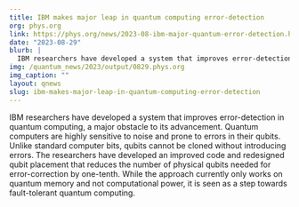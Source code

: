 ```yaml
---
title: IBM makes major leap in quantum computing error-detection
org: phys.org
link: https://phys.org/news/2023-08-ibm-major-quantum-error-detection.html
date: "2023-08-29"
blurb: |
  IBM researchers have developed a system that improves error-detection in quantum computing, a major obstacle to its advancement. Quantum computers are highly sensitive to noise and prone to errors in their qubits. Unlike standard computer bits, qubits cannot be cloned without introducing errors. The researchers have developed an improved code and redesigned qubit placement that reduces the number of physical qubits needed for error-correction by one-tenth. While the approach currently only works on quantum memory and not computational power, it is seen as a step towards fault-tolerant quantum computing.
img: /quantum_news/2023/output/0829.phys.org
img_caption: ""
layout: qnews
slug: ibm-makes-major-leap-in-quantum-computing-error-detection
---
```


IBM researchers have developed a system that improves error-detection in quantum computing, a major obstacle to its advancement. Quantum computers are highly sensitive to noise and prone to errors in their qubits. Unlike standard computer bits, qubits cannot be cloned without introducing errors. The researchers have developed an improved code and redesigned qubit placement that reduces the number of physical qubits needed for error-correction by one-tenth. While the approach currently only works on quantum memory and not computational power, it is seen as a step towards fault-tolerant quantum computing.
